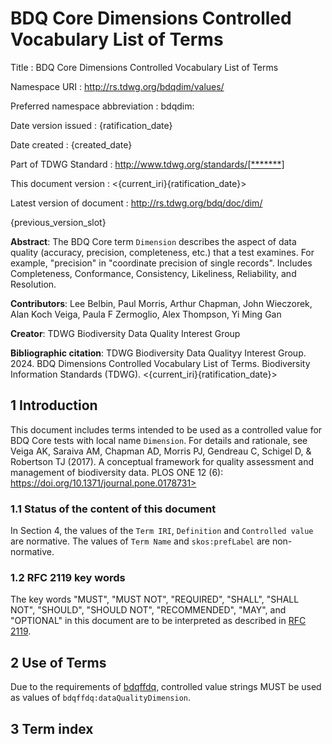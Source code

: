 # BDQ Core Dimensions Controlled Vocabulary List of Terms

Title
: BDQ Core Dimensions Controlled Vocabulary List of Terms

Namespace URI
: <http://rs.tdwg.org/bdqdim/values/>

Preferred namespace abbreviation
: bdqdim:

Date version issued
: {ratification_date}

Date created
: {created_date}

Part of TDWG Standard
: <http://www.tdwg.org/standards/[*******]>

This document version
: <{current_iri}{ratification_date}>

Latest version of document
: <http://rs.tdwg.org/bdq/doc/dim/>

{previous_version_slot}


**Abstract**: The BDQ Core term `Dimension` describes the aspect of data quality (accuracy, precision, completeness, etc.) that a test examines. For example, "precision" in "coordinate precision of single records". Includes Completeness, Conformance, Consistency, Likeliness, Reliability, and Resolution. 

**Contributors**: Lee Belbin, Paul Morris, Arthur Chapman, John Wieczorek, Alan Koch Veiga, Paula F Zermoglio, Alex Thompson, Yi Ming Gan

**Creator**: TDWG Biodiversity Data Quality Interest Group

**Bibliographic citation**: TDWG Biodiversity Data Qualityy Interest Group. 2024. BDQ Dimensions Controlled Vocabulary List of Terms. Biodiversity Information Standards (TDWG). <{current_iri}{ratification_date}>


## 1 Introduction

This document includes terms intended to be used as a controlled value for BDQ Core tests with local name `Dimension`. For details and rationale, see Veiga AK, Saraiva AM, Chapman AD, Morris PJ, Gendreau C, Schigel D, & Robertson TJ (2017). A conceptual framework for quality assessment and management of biodiversity data. PLOS ONE 12 (6): https://doi.org/10.1371/journal.pone.0178731>


### 1.1 Status of the content of this document

In Section 4, the values of the `Term IRI`, `Definition` and `Controlled value` are normative. The values of `Term Name` and `skos:prefLabel` are non-normative. 

### 1.2 RFC 2119 key words
The key words "MUST", "MUST NOT", "REQUIRED", "SHALL", "SHALL NOT", "SHOULD", "SHOULD NOT", "RECOMMENDED", "MAY", and "OPTIONAL" in this document are to be interpreted as described in [RFC 2119](https://tools.ietf.org/html/rfc2119).

## 2 Use of Terms

Due to the requirements of [bdqffdq](https://rs.tdwg.org/bdqffdq/terms), controlled value strings MUST be used as values of `bdqffdq:dataQualityDimension`.

## 3 Term index
